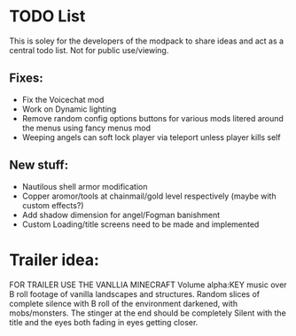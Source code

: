# TODO List
This is soley for the developers of the modpack to share ideas and act as a central todo list. Not for public use/viewing.
 ##  Fixes:
  - Fix the Voicechat mod
  - Work on Dynamic lighting
  - Remove random config options buttons for various mods litered around the menus using fancy menus mod
  - Weeping angels can soft lock player via teleport unless player kills self
   
 ## New stuff:
  - Nautilous shell armor modification
  - Copper aromor/tools at chainmail/gold level respectively (maybe with custom effects?)
  - Add shadow dimension for angel/Fogman banishment
  - Custom Loading/title screens need to be made and implemented

# Trailer idea:
 FOR TRAILER USE THE VANLLIA MINECRAFT Volume alpha:KEY music over B roll footage of vanilla landscapes and structures. 
 Random slices of complete silence with B roll of the environment darkened, with mobs/monsters.
 The stinger at the end should be completely Silent with the title and the eyes both fading in eyes getting closer.

